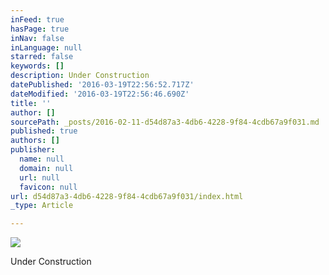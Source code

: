 ```yaml
---
inFeed: true
hasPage: true
inNav: false
inLanguage: null
starred: false
keywords: []
description: Under Construction
datePublished: '2016-03-19T22:56:52.717Z'
dateModified: '2016-03-19T22:56:46.690Z'
title: ''
author: []
sourcePath: _posts/2016-02-11-d54d87a3-4db6-4228-9f84-4cdb67a9f031.md
published: true
authors: []
publisher:
  name: null
  domain: null
  url: null
  favicon: null
url: d54d87a3-4db6-4228-9f84-4cdb67a9f031/index.html
_type: Article

---
```

![](https://the-grid-user-content.s3-us-west-2.amazonaws.com/f5d37856-8f44-465c-aba4-eb8f0a749e00.jpg)

Under Construction